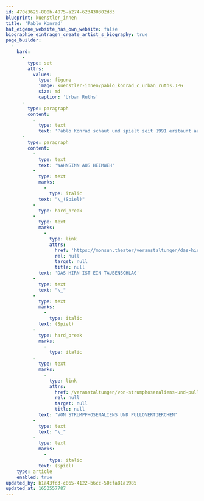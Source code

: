 ```yaml
---
id: 470e3625-800b-4075-a274-623430302dd3
blueprint: kuenstler_innen
title: 'Pablo Konrad'
hat_eigene_website_has_own_website: false
biographie_eintragen_create_artist_s_biography: true
page_builder:
  -
    bard:
      -
        type: set
        attrs:
          values:
            type: figure
            image: kuenstler-innen/pablo_konrad_c_urban_ruths.JPG
            size: md
            caption: 'Urban Ruths'
      -
        type: paragraph
        content:
          -
            type: text
            text: 'Pablo Konrad schaut und spielt seit 1991 erstaunt aus der Wäsche. Beides hat er sich bewahrt und an der HfmT-Hamburg 2015 zum Beruf gemacht. Ein schauender Spieler vor der Linse und auf dem Brett (Küche, Surf und Bühne) einsatzbereit, mal schaffend, mal frei und immer mit der Lust neues zu erfinden und zu entdecken. Stationen seiner Umlaufbahn reichen von A- wie Am Schauspielhaus Hamburg bis Z- wie Zum Sturm der Liebe, mit allen Unterwegshalten. Und lange ist er noch nicht am Ziel, Pablo Konrad ist bereit unendliche Weiten und ferne Welten zu bereisen und zu erkunden.'
      -
        type: paragraph
        content:
          -
            type: text
            text: 'WAHNSINN AUS HEIMWEH'
          -
            type: text
            marks:
              -
                type: italic
            text: "\_(Spiel)"
          -
            type: hard_break
          -
            type: text
            marks:
              -
                type: link
                attrs:
                  href: 'https://monsun.theater/veranstaltungen/das-hirn-ist-ein-taubenschlag'
                  rel: null
                  target: null
                  title: null
            text: 'DAS HIRN IST EIN TAUBENSCHLAG'
          -
            type: text
            text: "\_"
          -
            type: text
            marks:
              -
                type: italic
            text: (Spiel)
          -
            type: hard_break
            marks:
              -
                type: italic
          -
            type: text
            marks:
              -
                type: link
                attrs:
                  href: /veranstaltungen/von-strumphosenaliens-und-pullovertierchen
                  rel: null
                  target: null
                  title: null
            text: 'VON STRUMPFHOSENALIENS UND PULLOVERTIERCHEN'
          -
            type: text
            text: "\_"
          -
            type: text
            marks:
              -
                type: italic
            text: (Spiel)
    type: article
    enabled: true
updated_by: b1a43fd3-c865-4122-b6cc-50cfa81a1985
updated_at: 1653557787
---
```

